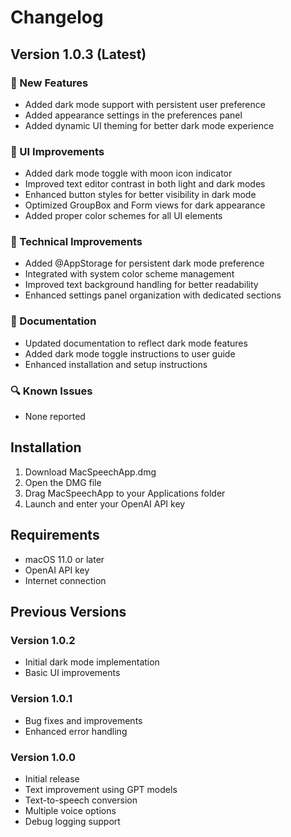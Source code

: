 # Changelog

## Version 1.0.3 (Latest)

### 🚀 New Features
- Added dark mode support with persistent user preference
- Added appearance settings in the preferences panel
- Added dynamic UI theming for better dark mode experience

### 🎨 UI Improvements
- Added dark mode toggle with moon icon indicator
- Improved text editor contrast in both light and dark modes
- Enhanced button styles for better visibility in dark mode
- Optimized GroupBox and Form views for dark appearance
- Added proper color schemes for all UI elements

### 🔧 Technical Improvements
- Added @AppStorage for persistent dark mode preference
- Integrated with system color scheme management
- Improved text background handling for better readability
- Enhanced settings panel organization with dedicated sections

### 📝 Documentation
- Updated documentation to reflect dark mode features
- Added dark mode toggle instructions to user guide
- Enhanced installation and setup instructions

### 🔍 Known Issues
- None reported

## Installation

1. Download MacSpeechApp.dmg
2. Open the DMG file
3. Drag MacSpeechApp to your Applications folder
4. Launch and enter your OpenAI API key

## Requirements

- macOS 11.0 or later
- OpenAI API key
- Internet connection

## Previous Versions

### Version 1.0.2
- Initial dark mode implementation
- Basic UI improvements

### Version 1.0.1
- Bug fixes and improvements
- Enhanced error handling

### Version 1.0.0
- Initial release
- Text improvement using GPT models
- Text-to-speech conversion
- Multiple voice options
- Debug logging support 